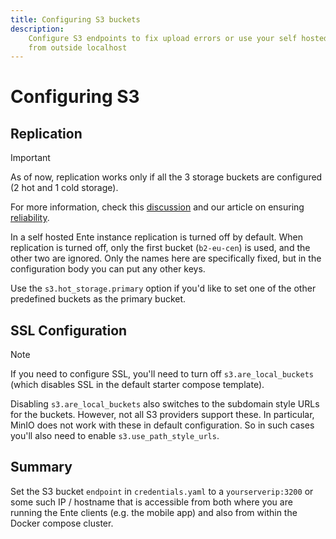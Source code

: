 ```yaml
---
title: Configuring S3 buckets
description:
    Configure S3 endpoints to fix upload errors or use your self hosted ente
    from outside localhost
---
```


# Configuring S3

## Replication

> [!IMPORTANT]
>
> As of now, replication works only if all the 3 storage buckets are configured (2 hot and 1 cold storage).
>
> For more information, check this
> [discussion](https://github.com/ente-io/ente/discussions/3167#discussioncomment-10585970)
> and our article on ensuring [reliability](https://ente.io/reliability/).

In a self hosted Ente instance replication is turned off by default. When
replication is turned off, only the first bucket (`b2-eu-cen`) is used, and the
other two are ignored. Only the names here are specifically fixed, but in the
configuration body you can put any other keys.

Use the `s3.hot_storage.primary` option if you'd like to set one of the other
predefined buckets as the primary bucket.

## SSL Configuration

> [!NOTE]
>
> If you need to configure SSL, you'll need to turn off `s3.are_local_buckets`
> (which disables SSL in the default starter compose template).

Disabling `s3.are_local_buckets` also switches to the subdomain style URLs for
the buckets. However, not all S3 providers support these. In particular, MinIO
does not work with these in default configuration. So in such cases you'll also
need to enable `s3.use_path_style_urls`.

## Summary

Set the S3 bucket `endpoint` in `credentials.yaml` to a `yourserverip:3200` or
some such IP / hostname that is accessible from both where you are running the
Ente clients (e.g. the mobile app) and also from within the Docker compose
cluster.